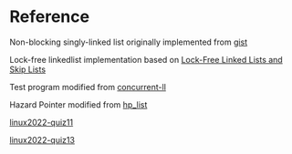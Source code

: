 # Reference
Non-blocking singly-linked list originally implemented from [gist](https://gist.github.com/jserv/1532f87510ba75204edcfecd5efafa83)

Lock-free linkedlist implementation based on [Lock-Free Linked Lists and Skip Lists](http://www.cse.yorku.ca/~ruppert/papers/lfll.pdf)

Test program modified from [concurrent-ll](https://github.com/sysprog21/concurrent-ll)

Hazard Pointer modified from [hp_list](https://github.com/sysprog21/concurrent-programs/tree/master/hp_list)

[linux2022-quiz11](https://hackmd.io/@sysprog/linux2022-quiz11#%E6%B8%AC%E9%A9%97-2)

[linux2022-quiz13](https://hackmd.io/@sysprog/linux2022-quiz13#%E6%B8%AC%E9%A9%97-1)
